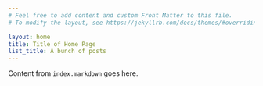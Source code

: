 ```yaml
---
# Feel free to add content and custom Front Matter to this file.
# To modify the layout, see https://jekyllrb.com/docs/themes/#overriding-theme-defaults

layout: home
title: Title of Home Page
list_title: A bunch of posts
---
```


Content from `index.markdown` goes here.
